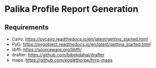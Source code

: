 # Palika Profile Report Generation

## Requirements

- Cairo: https://pycairo.readthedocs.io/en/latest/getting_started.html 
- PyG: https://pygobject.readthedocs.io/en/latest/getting_started.html
- libffi: https://sourceware.org/libffi/
- drafter: https://github.com/bibekdahal/drafter
- maps: https://github.com/eoglethorpe/hrrp-maps

